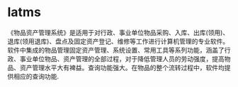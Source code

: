 # Iatms
 《物品资产管理系统》是适用于对行政、事业单位物品采购、入库、出库(领用)、退库(领用退库)、盘点及固定资产登记、维修等工作进行计算机管理的专业软件。软件中集成的物品管理固定资产管理、系统设置、常用工具等系列功能，涵盖了行政、事业单位物品、资产管理的全部过程，对于降低管理人员的劳动强度，提高物品、资产管理水平大有裨益。查询功能强大。在物品的整个流转过程中，软件均提供相应的查询功能.
